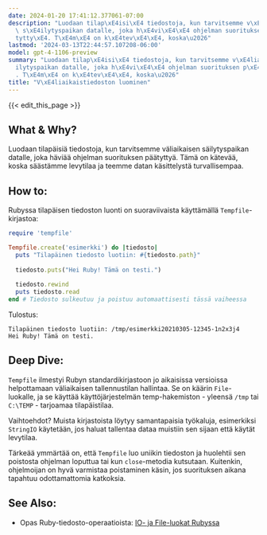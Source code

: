 ```yaml
---
date: 2024-01-20 17:41:12.377061-07:00
description: "Luodaan tilap\xE4isi\xE4 tiedostoja, kun tarvitsemme v\xE4liaikaisen\
  \ s\xE4ilytyspaikan datalle, joka h\xE4vi\xE4\xE4 ohjelman suorituksen p\xE4\xE4\
  tytty\xE4. T\xE4m\xE4 on k\xE4tev\xE4\xE4, koska\u2026"
lastmod: '2024-03-13T22:44:57.107208-06:00'
model: gpt-4-1106-preview
summary: "Luodaan tilap\xE4isi\xE4 tiedostoja, kun tarvitsemme v\xE4liaikaisen s\xE4\
  ilytyspaikan datalle, joka h\xE4vi\xE4\xE4 ohjelman suorituksen p\xE4\xE4tytty\xE4\
  . T\xE4m\xE4 on k\xE4tev\xE4\xE4, koska\u2026"
title: "V\xE4liaikaistiedoston luominen"
---
```


{{< edit_this_page >}}

## What & Why?
Luodaan tilapäisiä tiedostoja, kun tarvitsemme väliaikaisen säilytyspaikan datalle, joka häviää ohjelman suorituksen päätyttyä. Tämä on kätevää, koska säästämme levytilaa ja teemme datan käsittelystä turvallisempaa.

## How to:
Rubyssa tilapäisen tiedoston luonti on suoraviivaista käyttämällä `Tempfile`-kirjastoa:

```Ruby
require 'tempfile'

Tempfile.create('esimerkki') do |tiedosto|
  puts "Tilapäinen tiedosto luotiin: #{tiedosto.path}"
  
  tiedosto.puts("Hei Ruby! Tämä on testi.")
  
  tiedosto.rewind
  puts tiedosto.read
end # Tiedosto sulkeutuu ja poistuu automaattisesti tässä vaiheessa
```

Tulostus:
```
Tilapäinen tiedosto luotiin: /tmp/esimerkki20210305-12345-1n2x3j4
Hei Ruby! Tämä on testi.
```

## Deep Dive:
`Tempfile` ilmestyi Rubyn standardikirjastoon jo aikaisissa versioissa helpottamaan väliaikaisen tallennustilan hallintaa. Se on käärin `File`-luokalle, ja se käyttää käyttöjärjestelmän temp-hakemiston - yleensä `/tmp` tai `C:\TEMP` - tarjoamaa tilapäistilaa.

Vaihtoehdot? Muista kirjastoista löytyy samantapaisia työkaluja, esimerkiksi `StringIO` käytetään, jos haluat tallentaa dataa muistiin sen sijaan että käytät levytilaa.

Tärkeää ymmärtää on, että `Tempfile` luo uniikin tiedoston ja huolehtii sen poistosta ohjelman loputtua tai kun `close`-metodia kutsutaan. Kuitenkin, ohjelmoijan on hyvä varmistaa poistaminen käsin, jos suorituksen aikana tapahtuu odottamattomia katkoksia.

## See Also:
- Opas Ruby-tiedosto-operaatioista: [IO- ja File-luokat Rubyssa](https://ruby-doc.org/core/IO.html)
